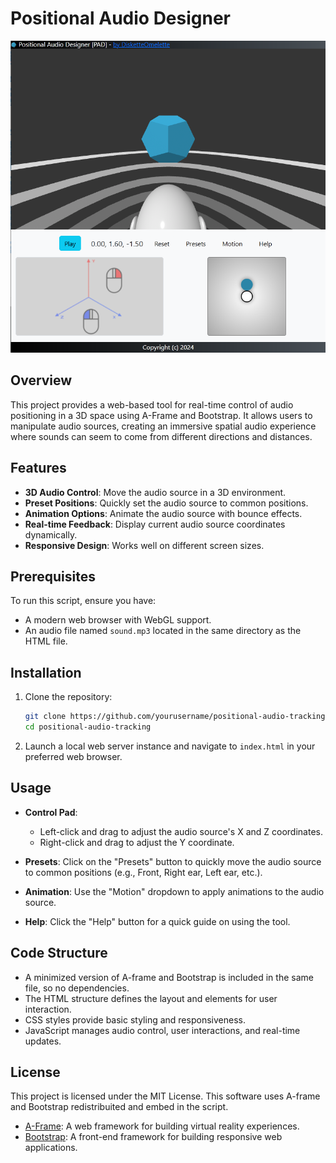# Positional Audio Designer

![Positional Audio Designer](screenshot.png)

## Overview

This project provides a web-based tool for real-time control of audio positioning in a 3D space using A-Frame and Bootstrap. It allows users to manipulate audio sources, creating an immersive spatial audio experience where sounds can seem to come from different directions and distances.

## Features

- **3D Audio Control**: Move the audio source in a 3D environment.
- **Preset Positions**: Quickly set the audio source to common positions.
- **Animation Options**: Animate the audio source with bounce effects.
- **Real-time Feedback**: Display current audio source coordinates dynamically.
- **Responsive Design**: Works well on different screen sizes.

## Prerequisites

To run this script, ensure you have:
- A modern web browser with WebGL support.
- An audio file named `sound.mp3` located in the same directory as the HTML file.

## Installation

1. Clone the repository:

   ```bash
   git clone https://github.com/yourusername/positional-audio-tracking.git
   cd positional-audio-tracking
   ```

2. Launch a local web server instance and navigate to  `index.html` in your preferred web browser.

## Usage

- **Control Pad**: 
  - Left-click and drag to adjust the audio source's X and Z coordinates.
  - Right-click and drag to adjust the Y coordinate.

- **Presets**: Click on the "Presets" button to quickly move the audio source to common positions (e.g., Front, Right ear, Left ear, etc.).

- **Animation**: Use the "Motion" dropdown to apply animations to the audio source.

- **Help**: Click the "Help" button for a quick guide on using the tool.

## Code Structure

- A minimized version of A-frame and Bootstrap is included in the same file, so no dependencies.
- The HTML structure defines the layout and elements for user interaction.
- CSS styles provide basic styling and responsiveness.
- JavaScript manages audio control, user interactions, and real-time updates.
 

## License

This project is licensed under the MIT License. This software uses A-frame and Bootstrap redistribuited and embed in the script. 

- [A-Frame](https://aframe.io/): A web framework for building virtual reality experiences.
- [Bootstrap](https://getbootstrap.com/): A front-end framework for building responsive web applications.
